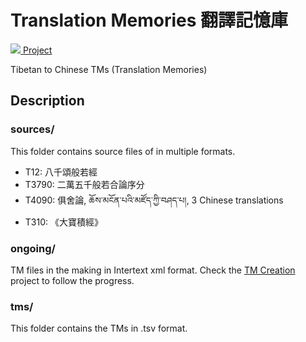 # Translation Memories 翻譯記憶庫

[![](https://img.icons8.com/external-flaticons-flat-flat-icons/50/external-kanban-project-management-flaticons-flat-flat-icons.png) Project](https://github.com/orgs/The-Kumarajiva-Project/projects/1)

Tibetan to Chinese TMs (Translation Memories)

## Description

### sources/
This folder contains source files of in multiple formats. 
- T12: 八千頌般若經
- T3790: 二萬五千般若合論序分
- T4090: 俱舍論, ཆོས་མངོན་པའི་མཛོད་ཀྱི་བཤད་པ།, 3 Chinese translations
- T310: 《大寶積經》

### ongoing/
TM files in the making in Intertext xml format. Check the [TM Creation](https://github.com/orgs/The-Kumarajiva-Project/projects/1) project to follow the progress. 


### tms/
This folder contains the TMs in .tsv format.
